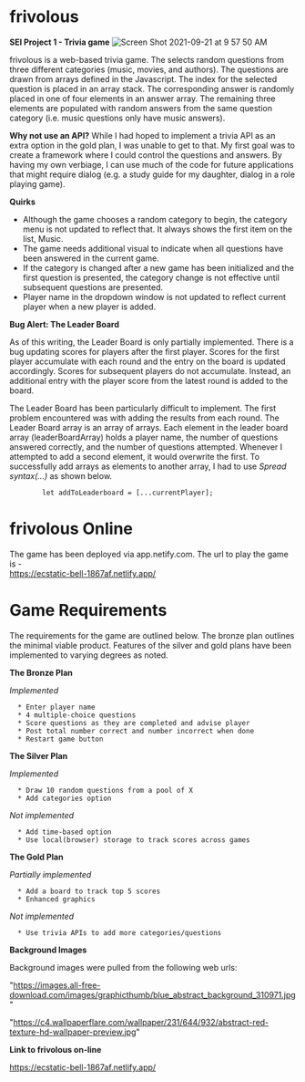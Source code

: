 # frivolous
__SEI Project 1 - Trivia game__
![Screen Shot 2021-09-21 at 9 57 50 AM](https://user-images.githubusercontent.com/8105789/134195932-ca2c7cc2-3180-4fce-b4f0-37bc389d25a1.png)

frivolous is a web-based trivia game.  The selects random questions from three different categories (music, movies, and authors).  The questions are drawn from arrays defined in the Javascript.  The index for the selected question is placed in an array stack. The corresponding answer is randomly placed in one of four elements in an answer array.  The remaining three elements are populated with random answers from the same question category (i.e. music questions only have music answers).

__Why not use an API?__ While I had hoped to implement a trivia API as an extra option in the gold plan, I was unable to get to that.  My first goal was to create a framework where I could control the questions and answers.  By having my own verbiage, I can use much of the code for future applications that might require dialog (e.g. a study guide for my daughter, dialog in a role playing game).

__Quirks__
* Although the game chooses a random category to begin, the category menu is not updated to reflect that.  It always shows the first item on the list, Music.
* The game needs additional visual to indicate when all questions have been answered in the current game.
* If the category is changed after a new game has been initialized and the first question is presented, the category change is not effective until subsequent questions are presented.
* Player name in the dropdown window is not updated to reflect current player when a new player is added.


__Bug Alert: The Leader Board__

As of this writing, the Leader Board is only partially implemented.  There is a bug updating scores for players after the first player.  Scores for the first player accumulate with each round and the entry on the board is updated accordingly.  Scores for subsequent players do not accumulate.  Instead, an additional entry with the player score from the latest round is added to the board.

The Leader Board has been particularly difficult to implement.  The first problem encountered was with adding the results from each round.  The Leader Board array is an array of arrays.  Each element in the leader board array (leaderBoardArray) holds a player name, the number of questions answered correctly, and the number of questions attempted.  Whenever I attempted to add a second element, it would overwrite the first.  To successfully add arrays as elements to another array, I had to use _Spread syntax(...)_ as shown below.

```
        let addToLeaderboard = [...currentPlayer];
```

# frivolous Online

The game has been deployed via app.netify.com.  The url to play the game is -  
https://ecstatic-bell-1867af.netlify.app/


# Game Requirements

The requirements for the game are outlined below.  The bronze plan outlines the minimal viable product.  Features of the silver and gold plans have been implemented to varying degrees as noted.


__The Bronze Plan__

  _Implemented_
  
      * Enter player name
      * 4 multiple-choice questions
      * Score questions as they are completed and advise player
      * Post total number correct and number incorrect when done
      * Restart game button


__The Silver Plan__

  _Implemented_
  
      * Draw 10 random questions from a pool of X
      * Add categories option

  _Not implemented_ 
  
      * Add time-based option
      * Use local(browser) storage to track scores across games


__The Gold Plan__

  _Partially implemented_
  
      * Add a board to track top 5 scores
      * Enhanced graphics
      
  _Not implemented_
  
      * Use trivia APIs to add more categories/questions


__Background Images__

Background images were pulled from the following web urls:

"https://images.all-free-download.com/images/graphicthumb/blue_abstract_background_310971.jpg"

"https://c4.wallpaperflare.com/wallpaper/231/644/932/abstract-red-texture-hd-wallpaper-preview.jpg"




__Link to frivolous on-line__

https://ecstatic-bell-1867af.netlify.app/

